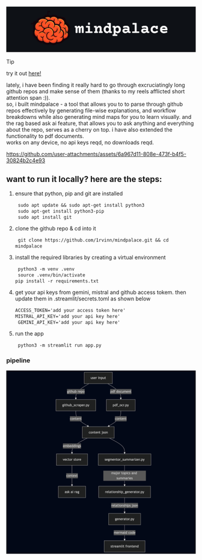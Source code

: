 <p align="center">
  <img src="https://github.com/1rvinn/mindpalace/blob/main/icon.jpg?raw=true" alt="Logo"/>
</p>

> [!TIP]
> try it out [here!](https://mindpalace.streamlit.app)


lately, i have been finding it really hard to go through excruciatingly long github repos and make sense of them (thanks to my reels afflicted short attention span :)). \
so, i built mindpalace - a tool that allows you to to parse through github repos effectively by generating file-wise explanations, and workflow breakdowns while also generating mind maps for you to learn visually. and the rag based ask ai feature, that allows you to ask anything and everything about the repo, serves as a cherry on top. i have also extended the functionality to pdf documents. \
works on any device, no api keys reqd, no downloads reqd.

https://github.com/user-attachments/assets/6a967d11-808e-473f-b4f5-30824b2c4e93

want to run it locally? here are the steps:
-------
1. ensure that python, pip and git are installed

        sudo apt update && sudo apt-get install python3
        sudo apt-get install python3-pip
        sudo apt install git
4. clone the github repo & cd into it

        git clone https://github.com/1rvinn/mindpalace.git && cd mindpalace
5. install the required libraries by creating a virtual environment

		python3 -m venv .venv
		source .venv/bin/activate
       pip install -r requirements.txt
7. get your api keys from gemini, mistral and github access tokem. then update them in .streamlit/secrets.toml as shown below

       ACCESS_TOKEN='add your access token here'
       MISTRAL_API_KEY='add your api key here'
        GEMINI_API_KEY='add your api key here'


9. run the app

        python3 -m streamlit run app.py

### pipeline
![pipeline](https://github.com/1rvinn/mindpalace/blob/main/pipeline_mp.png?raw=true)
